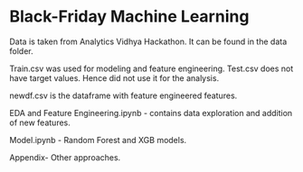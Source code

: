 # Black-Friday Machine Learning

Data is taken from Analytics Vidhya Hackathon. It can be found in the data folder. 

Train.csv was used for modeling and feature engineering. Test.csv does not have target values. Hence did not use it for the analysis.

newdf.csv is the dataframe with feature engineered features.

EDA and Feature Engineering.ipynb - contains data exploration and addition of new features.

Model.ipynb - Random Forest and XGB models.

Appendix- Other approaches.
